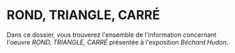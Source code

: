 # ROND, TRIANGLE, CARRÉ 

Dans ce dossier, vous trouverez l'ensemble de l'information concernant l'oeuvre *ROND, TRIANGLE, CARRÉ* présentée à l'exposition *Béchard Hudon*.
